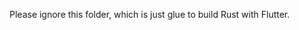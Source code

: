 <!--
SPDX-FileCopyrightText: 2024 Phoenix R&D GmbH <hello@phnx.im>

SPDX-License-Identifier: AGPL-3.0-or-later
-->

Please ignore this folder, which is just glue to build Rust with Flutter.